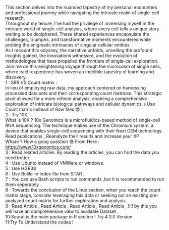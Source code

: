 This section delves into the nuanced tapestry of my personal encounters and professional journey while navigating the intricate realm of single-cell research.</Br>
Throughout my tenure, I've had the privilege of immersing myself in the intricate world of single-cell analysis, where every cell tells a unique story waiting to be deciphered. These shared experiences encapsulate the challenges, triumphs, and transformative moments encountered while probing the enigmatic intricacies of singular cellular entities. </Br>
As I recount this odyssey, the narrative unfolds, unveiling the profound insights gained, the innovations witnessed, and the evolution of methodologies that have propelled the frontiers of single-cell exploration. Join me on this enlightening voyage through the microcosm of single cells, where each experience has woven an indelible tapestry of learning and discovery.</Br>
1 : SRR VS Count matrix :</Br>
  In lieu of employing raw data, my approach centered on harnessing processed data sets and their corresponding count matrices. This strategic pivot allowed for a more refined analysis, enabling a comprehensive exploration of intricate biological pathways and cellular dynamics. ( Use Count matrix instead of Raw files 😎 ) </Br>
2 : Try 10X . </Br>
  What is 10X ? 10x Genomics is a microfluidics-based method of single-cell RNA sequencing. The technique makes use of the Chromium system, a device that enables single-cell sequencing with their Next GEM technology.</Br>
Read publications , Reanalyze their results and increase your XP . </Br>Whare ? How a goog question 😎 From Here : https://www.10xgenomics.com/</Br>
3 : Read related articles. By reading the articles, you can find the data you need better.</Br>
4 : Use Ubunto instead of VMWare or windows.</Br>
5 : Use HGR38</Br>
6 : Use Bulild-in Index file from STAR . </Br>
7 : You can use Bash scripts to run commands ,but it is recommended to run them seperately . </Br>
8 : Towards the conclusion of the Linux section, when you reach the count matrix stage, consider leveraging this data or seeking out an existing pre-analyzed count matrix for further exploration and analysis.</Br>
9 : Read Article , Read Article , Read Article , Read Article , !!!! by this you will have an comprehensive  view to available Dataset .</Br>
10:Seurat is the main package in R section ! Try 4.3.0 Version </Br>
11:Try To Understand the codes ! </Br>
